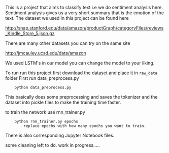 This is a project that aims to classify text i.e we do sentiment analysis here. Sentiment analysis gives us a very short summary that is the emotion of the text.
The dataset we used in this project can be found here

http://snap.stanford.edu/data/amazon/productGraph/categoryFiles/reviews_Kindle_Store_5.json.gz

There are many other datasets you can try on the same site 

http://jmcauley.ucsd.edu/data/amazon

We used LSTM's in our model you can change the model to your liking.

To run run this project
first download the dataset and place it in `raw_data` folder
First run data_preprocess.py

        python data_preprocess.py

This basically does some preprocessing and saves the tokenizer and the dataset into pickle files  to make the training time faster.

to train the network use rnn_trainer.py


        python rnn_trainer.py epochs
            replace epochs with how many epochs you want to train.

There is also corresponding Jupyter Notebook files.

some cleaning left to do.
work in progress.....
